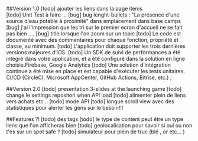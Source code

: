##Version 1.0 
[todo] ajouter les liens dans la page items  
[todo] Unit Test à faire ...
[bug] bug lenght-bullets : "La présence d'une source d'eau potable à proximité" dans emplacement dans base camps  
[bug] j'ai l'impression que les tri sur le premier ecran d'accueil ne se fait pas bien .... 
[bug] title lorsque l'on zoom sur un topic 
[todo] Le code est documenté avec des commentaires pour chaque fonction, propriété et classe, au minimum.
[todo] L'application doit supporter les trois dernières versions majeures d’iOS.
[todo] Un SDK de suivi de performances a été intégré dans votre application, et a été configuré dans la solution en ligne choisie.Firebase, Google Analytics
[todo] Une solution d’intégration continue a été mise en place et est capable d'exécuter les tests unitaires. CI/CD (CircleCI, Microsoft AppCenter, GitHub Actions, Bitrise, etc.) ;

##Version 2.0
[todo] presentation 3-slides at the launching game
[todo] change le settings repositori when API load
[todo] alimenter plein de liens vers achats etc...
[todo] mode API
[todo] longue scroll view avec des statistiques pour alerter les gens sur le besoin!!!

##Features ?! 
[todo] des tags
[todo] le type de content peut être un type liens que l'on afficheras bien
[todo] geolocalisation pour savoir si oui ou non t'es sur un spot safe ? 
[todo] simulateur pour plein de truc (blé , or etc... )

